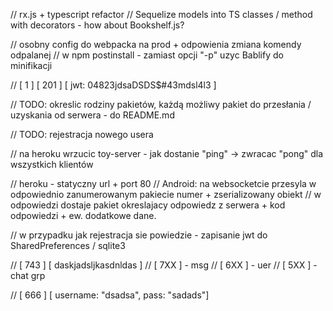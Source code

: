 

 // rx.js + typescript refactor
 // Sequelize models into TS classes / method with decorators - how about Bookshelf.js?

 // osobny config do webpacka na prod + odpowienia zmiana komendy odpalanej
 // w npm postinstall - zamiast opcji "-p" uzyc Bablify do minifikacji

 // [ 1 ] [ 201 ] [ jwt: 04823jdsaDSDS$#43mdsl4l3 ]


 // TODO: okreslic rodziny pakietów, każdą możliwy pakiet do przesłania / uzyskania od serwera - do README.md


 // TODO: rejestracja nowego usera

 // na heroku wrzucic toy-server - jak dostanie "ping" -> zwracac "pong" dla wszystkich klientów

 // heroku - statyczny url + port 80
 // Android: na websocketcie przesyla w odpowiednio zanumerowanym pakiecie numer + zserializowany obiekt
 // w odpowiedzi dostaje pakiet okreslajacy odpowiedz z serwera + kod odpowiedzi + ew. dodatkowe dane.

 // w przypadku jak rejestracja sie powiedzie - zapisanie jwt do SharedPreferences / sqlite3

  // [ 743 ] [ daskjadsljkasdnldas ]
  // [ 7XX ] - msg
  // [ 6XX ] - uer
  // [ 5XX ] - chat grp

  // [ 666 ] [ username: "dsadsa", pass: "sadads"]